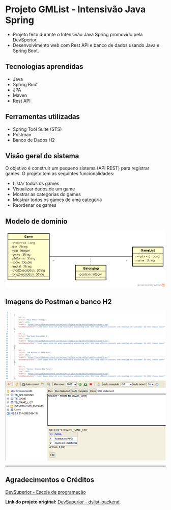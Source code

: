 # Projeto GMList - Intensivão Java Spring
- Projeto feito durante o Intensivão Java Spring promovido pela DevSperior.
- Desenvolvimento web com Rest API e banco de dados usando Java e Spring Boot.

## Tecnologias aprendidas
- Java
- Spring Boot
- JPA
- Maven
- Rest API

## Ferramentas utilizadas
- Spring Tool Suite (STS)
- Postman
- Banco de Dados H2 

## Visão geral do sistema
O objetivo é construir um pequeno sistema (API REST) para registrar games. O projeto tem as seguintes funcionalidades:

- Listar todos os games
- Visualizar dados de um game
- Mostrar as categorias do games
- Mostrar todos os games de uma categoria
- Reordenar os games 

## Modelo de domínio
![Image](https://github.com/Alan-oliveir/gmlist/blob/main/img/gmlist-model.png)

## Imagens do Postman e banco H2
![Image](https://github.com/Alan-oliveir/gmlist/blob/main/img/gmlist-list.png)
![Image](https://github.com/Alan-oliveir/gmlist/blob/main/img/gmlist-h2.png)
___

## Agradecimentos e Créditos
[DevSuperior - Escola de programação](https://devsuperior.com.br)

**Link do projeto original:** [DevSuperior - dslist-backend](https://github.com/devsuperior/dslist-backend/tree/main)
